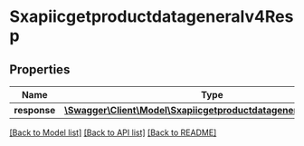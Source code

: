 # Sxapiicgetproductdatageneralv4Resp

## Properties
Name | Type | Description | Notes
------------ | ------------- | ------------- | -------------
**response** | [**\Swagger\Client\Model\Sxapiicgetproductdatageneralv4Response**](Sxapiicgetproductdatageneralv4Response.md) |  | [optional] 

[[Back to Model list]](../README.md#documentation-for-models) [[Back to API list]](../README.md#documentation-for-api-endpoints) [[Back to README]](../README.md)


